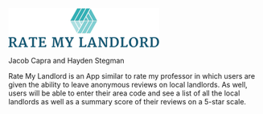 ![Our Logo](RateMyLandlord2.png)

Jacob Capra and Hayden Stegman

Rate My Landlord is an App similar to rate my professor in which users are given the ability to leave anonymous reviews on local landlords. As well, users will be able to enter their area code and see a list of all the local landlords as well as a summary score of their reviews on a 5-star scale. 

